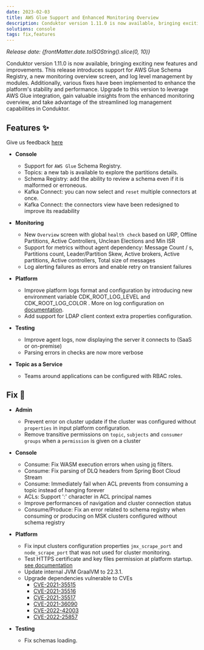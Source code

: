 ```yaml
---
date: 2023-02-03
title: AWS Glue Support and Enhanced Monitoring Overview
description: Conduktor version 1.11.0 is now available, bringing exciting new features and improvements. This release introduces support for AWS Glue Schema Registry.
solutions: console
tags: fix,features
---
```


*Release date: {frontMatter.date.toISOString().slice(0, 10)}*

Conduktor version 1.11.0 is now available, bringing exciting new features and improvements. This release introduces support for AWS Glue Schema Registry, a new monitoring overview screen, and log level management by modules. Additionally, various fixes have been implemented to enhance the platform's stability and performance. Upgrade to this version to leverage AWS Glue integration, gain valuable insights from the enhanced monitoring overview, and take advantage of the streamlined log management capabilities in Conduktor.

## Features ✨

Give us feedback [here](https://support.conduktor.io/hc/en-gb/requests/new?ticket_form_id=17438365654417)

- **Console**

  - Support for `AWS Glue` Schema Registry.
  - Topics: a new tab is available to explore the partitions details.
  - Schema Registry: add the ability to review a schema even if it is malformed or erroneous.
  - Kafka Connect: you can now select and `reset` multiple connectors at once.
  - Kafka Connect: the connectors view have been redesigned to improve its readability

- **Monitoring**

  - New `Overview` screen with global `health check` based on URP, Offline Partitions, Active Controllers, Unclean Elections and Min ISR
  - Support for metrics without agent dependency: Message Count / s, Partitions count, Leader/Partition Skew, Active brokers, Active partitions, Active controllers, Total size of messages
  - Log alerting failures as errors and enable retry on transient failures

- **Platform**

  - Improve platform logs format and configuration by introducing new environment variable CDK_ROOT_LOG_LEVEL and CDK_ROOT_LOG_COLOR . More on log configuration on [documentation](https://docs.conduktor.io/platform/get-started/troubleshooting/logs-configuration/).
  - Add support for LDAP client context extra properties configuration.

- **Testing**

  - Improve agent logs, now displaying the server it connects to (SaaS or on-premise)
  - Parsing errors in checks are now more verbose

- **Topic as a Service**

  - Teams around applications can be configured with RBAC roles.

## Fix 🔨

- **Admin**

  - Prevent error on cluster update if the cluster was configured without `properties` in input platform configuration.
  - Remove transitive permissions on `topic`, `subjects` and `consumer groups` when a `permission` is given on a cluster

- **Console**

  - Consume: Fix WASM execution errors when using jq filters.
  - Consume: Fix parsing of DLQ headers from Spring Boot Cloud Stream
  - Consume: Immediately fail when ACL prevents from consuming a topic instead of hanging forever
  - ACLs: Support ':' character in ACL principal names
  - Improve performances of navigation and cluster connection status
  - Consume/Produce: Fix an error related to schema registry when consuming or producing on MSK clusters configured without schema registry

- **Platform**

  - Fix input clusters configuration properties `jmx_scrape_port` and `node_scrape_port` that was not used for cluster monitoring.
  - Test HTTPS certificate and key files permission at platform startup. [see documentation](https://docs.conduktor.io/platform/get-started/configuration/https-configuration/)
  - Update internal JVM GraalVM to 22.3.1.
  - Upgrade dependencies vulnerable to CVEs
    - [CVE-2021-35515](https://nvd.nist.gov/vuln/detail/CVE-2021-35515)
    - [CVE-2021-35516](https://nvd.nist.gov/vuln/detail/CVE-2021-35516)
    - [CVE-2021-35517](https://nvd.nist.gov/vuln/detail/CVE-2021-35517)
    - [CVE-2021-36090](https://nvd.nist.gov/vuln/detail/CVE-2021-36090)
    - [CVE-2022-42003](https://nvd.nist.gov/vuln/detail/CVE-2022-42003)
    - [CVE-2022-25857](https://nvd.nist.gov/vuln/detail/CVE-2022-25857)

- **Testing**
  - Fix schemas loading.
